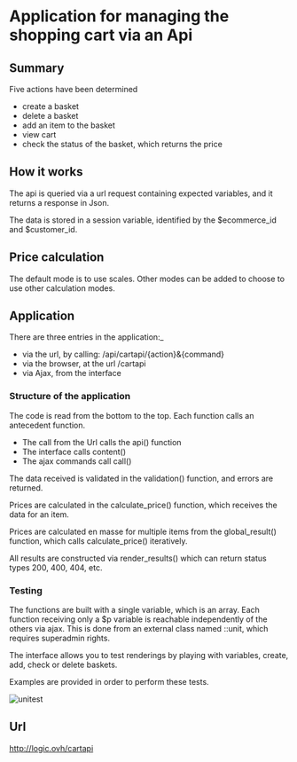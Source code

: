 # Application for managing the shopping cart via an Api

## Summary

Five actions have been determined

- create a basket
- delete a basket
- add an item to the basket
- view cart
- check the status of the basket, which returns the price

## How it works

The api is queried via a url request containing expected variables, and it returns a response in Json.

The data is stored in a session variable, identified by the $ecommerce_id and $customer_id.

## Price calculation

The default mode is to use scales.
Other modes can be added to choose to use other calculation modes.

## Application

There are three entries in the application:_

- via the url, by calling: /api/cartapi/{action}&{command}
- via the browser, at the url /cartapi
- via Ajax, from the interface

### Structure of the application

The code is read from the bottom to the top.
Each function calls an antecedent function.

- The call from the Url calls the api() function
- The interface calls content()
- The ajax commands call call()

The data received is validated in the validation() function, and errors are returned.

Prices are calculated in the calculate_price() function, which receives the data for an item.

Prices are calculated en masse for multiple items from the global_result() function, which calls calculate_price() iteratively.

All results are constructed via render_results() which can return status types 200, 400, 404, etc.

### Testing

The functions are built with a single variable, which is an array. Each function receiving only a $p variable is reachable independently of the others via ajax. This is done from an external class named ::unit, which requires superadmin rights.

The interface allows you to test renderings by playing with variables, create, add, check or delete baskets.

Examples are provided in order to perform these tests.

![unitest](https://user-images.githubusercontent.com/15765888/142625939-72343375-2734-4482-8977-ef6e913fd5e0.png)

## Url

http://logic.ovh/cartapi


